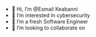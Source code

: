 - 👋 Hi, I’m @Esmail Keabanni
- 👀 I’m interested In cybersecurity 
- 🌱 I’m a fresh  Software Engineer
- 💞️ I’m looking to collaborate on 
 

<!---
Esmail7757/Esmail7757 is a ✨ special ✨ repository because its `README.md` (this file) appears on your GitHub profile.
You can click the Preview link to take a look at your changes.
--->
